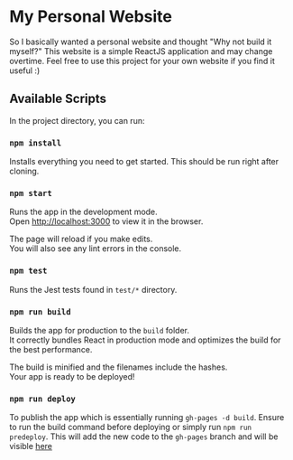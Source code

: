 # My Personal Website

So I basically wanted a personal website and thought "Why not build it myself?"
This website is a simple ReactJS application and may change overtime. Feel free to use this project for your own website if you find it useful :)

## Available Scripts

In the project directory, you can run:

### `npm install`

Installs everything you need to get started. This should be run right after cloning.

### `npm start`

Runs the app in the development mode.<br />
Open [http://localhost:3000](http://localhost:3000) to view it in the browser.

The page will reload if you make edits.<br />
You will also see any lint errors in the console.

### `npm test`

Runs the Jest tests found in `test/*` directory.

### `npm run build`

Builds the app for production to the `build` folder.<br />
It correctly bundles React in production mode and optimizes the build for the best performance.

The build is minified and the filenames include the hashes.<br />
Your app is ready to be deployed!

### `npm run deploy`

To publish the app which is essentially running `gh-pages -d build`. Ensure to run the build command before deploying or simply run `npm run predeploy`. This will add the new code to the `gh-pages` branch and will be visible [here](https://jdboisvert.github.io/)

